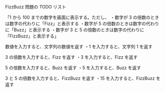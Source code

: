 FizzBuzz 問題の TODO リスト

「1 から 100 までの数字を画面に表示する。ただし、
・数字が 3 の倍数のときは数字の代わりに「Fizz」と表示する
・数字が 5 の倍数のときは数字の代わりに「Buzz」と表示する
・数字が 3 と 5 の倍数のときは数字の代わりに「FizzBuzz」と表示する」

数値を入力すると、文字列の数値を返す
・1 を入力すると、文字列 1 を返す

3 の倍数を入力すると、Fizz を返す
・3 を入力すると、Fizz を返す

5 の倍数を入力すると、Buzz を返す
・5 を入力すると、Buzz を返す

3 と 5 の倍数を入力すると、FizzBuzz を返す
・15 を入力すると、FizzBuzz を返す
